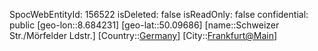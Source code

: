 ﻿---
location: [50.09686,8.684231]
type: Station
tags:
- geo/Station

---
SpocWebEntityId: 156522
isDeleted: false
isReadOnly: false
confidential: public
[geo-lon::8.684231]
[geo-lat::50.09686]
[name::Schweizer Str./Mörfelder Ldstr.]
[Country::[Germany](geo/Continent/Europe/Germany.md)]
[City::[Frankfurt@Main](geo/Continent/Europe/Germany/Hessen/Frankfurt@Main.md)]

